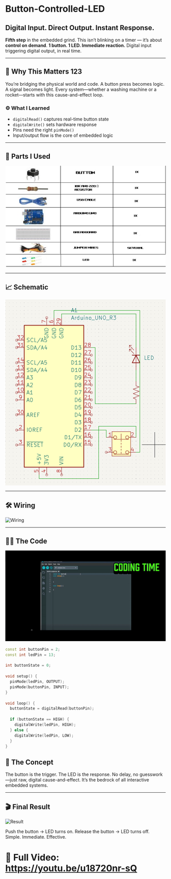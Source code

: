 # Button-Controlled-LED  
## Digital Input. Direct Output. Instant Response.

**Fifth step** in the embedded grind. This isn’t blinking on a timer — it’s about **control on demand**. **1 button. 1 LED. Immediate reaction.** Digital input triggering digital output, in real time.

---

## 🧭 Why This Matters 123

You’re bridging the physical world and code. A button press becomes logic. A signal becomes light. Every system—whether a washing machine or a rocket—starts with this cause-and-effect loop.

### ⚙️ What I Learned

- `digitalRead()` captures real-time button state  
- `digitalWrite()` sets hardware response  
- Pins need the right `pinMode()`  
- Input/output flow is the core of embedded logic  

---

## 🔩 Parts I Used

![Components](Components.jpg)

---

## 📈 Schematic

![Schematic](Schematic.png)

---

## 🛠️ Wiring

![Wiring](Wiring.gif)

---

## 👨‍💻 The Code

![Coding](Coding.gif)

```cpp
const int buttonPin = 2;
const int ledPin = 13;

int buttonState = 0;

void setup() {
  pinMode(ledPin, OUTPUT);
  pinMode(buttonPin, INPUT);
}

void loop() {
  buttonState = digitalRead(buttonPin);
  
  if (buttonState == HIGH) {
    digitalWrite(ledPin, HIGH);
  } else {
    digitalWrite(ledPin, LOW);
  }
}
```

## 🧠 The Concept
The button is the trigger. The LED is the response. No delay, no guesswork—just raw, digital cause-and-effect. It’s the bedrock of all interactive embedded systems.

---
## 🎬 Final Result

![Result](Result.gif)


Push the button → LED turns on.
Release the button → LED turns off.
Simple. Immediate. Effective. 



# 🎥 Full Video:  https://youtu.be/u18720nr-sQ
